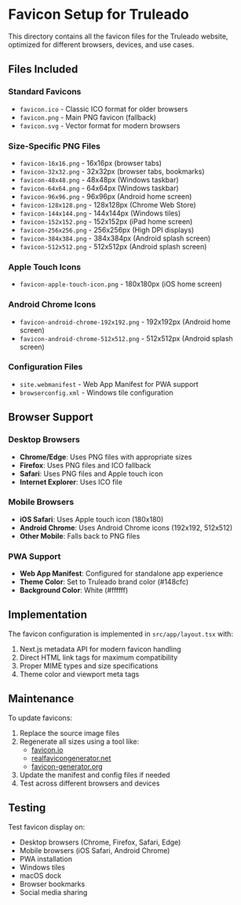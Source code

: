 # Favicon Setup for Truleado

This directory contains all the favicon files for the Truleado website, optimized for different browsers, devices, and use cases.

## Files Included

### Standard Favicons
- `favicon.ico` - Classic ICO format for older browsers
- `favicon.png` - Main PNG favicon (fallback)
- `favicon.svg` - Vector format for modern browsers

### Size-Specific PNG Files
- `favicon-16x16.png` - 16x16px (browser tabs)
- `favicon-32x32.png` - 32x32px (browser tabs, bookmarks)
- `favicon-48x48.png` - 48x48px (Windows taskbar)
- `favicon-64x64.png` - 64x64px (Windows taskbar)
- `favicon-96x96.png` - 96x96px (Android home screen)
- `favicon-128x128.png` - 128x128px (Chrome Web Store)
- `favicon-144x144.png` - 144x144px (Windows tiles)
- `favicon-152x152.png` - 152x152px (iPad home screen)
- `favicon-256x256.png` - 256x256px (High DPI displays)
- `favicon-384x384.png` - 384x384px (Android splash screen)
- `favicon-512x512.png` - 512x512px (Android splash screen)

### Apple Touch Icons
- `favicon-apple-touch-icon.png` - 180x180px (iOS home screen)

### Android Chrome Icons
- `favicon-android-chrome-192x192.png` - 192x192px (Android home screen)
- `favicon-android-chrome-512x512.png` - 512x512px (Android splash screen)

### Configuration Files
- `site.webmanifest` - Web App Manifest for PWA support
- `browserconfig.xml` - Windows tile configuration

## Browser Support

### Desktop Browsers
- **Chrome/Edge**: Uses PNG files with appropriate sizes
- **Firefox**: Uses PNG files and ICO fallback
- **Safari**: Uses PNG files and Apple touch icon
- **Internet Explorer**: Uses ICO file

### Mobile Browsers
- **iOS Safari**: Uses Apple touch icon (180x180)
- **Android Chrome**: Uses Android Chrome icons (192x192, 512x512)
- **Other Mobile**: Falls back to PNG files

### PWA Support
- **Web App Manifest**: Configured for standalone app experience
- **Theme Color**: Set to Truleado brand color (#148cfc)
- **Background Color**: White (#ffffff)

## Implementation

The favicon configuration is implemented in `src/app/layout.tsx` with:
1. Next.js metadata API for modern favicon handling
2. Direct HTML link tags for maximum compatibility
3. Proper MIME types and size specifications
4. Theme color and viewport meta tags

## Maintenance

To update favicons:
1. Replace the source image files
2. Regenerate all sizes using a tool like:
   - [favicon.io](https://favicon.io/)
   - [realfavicongenerator.net](https://realfavicongenerator.net/)
   - [favicon-generator.org](https://www.favicon-generator.org/)
3. Update the manifest and config files if needed
4. Test across different browsers and devices

## Testing

Test favicon display on:
- Desktop browsers (Chrome, Firefox, Safari, Edge)
- Mobile browsers (iOS Safari, Android Chrome)
- PWA installation
- Windows tiles
- macOS dock
- Browser bookmarks
- Social media sharing
